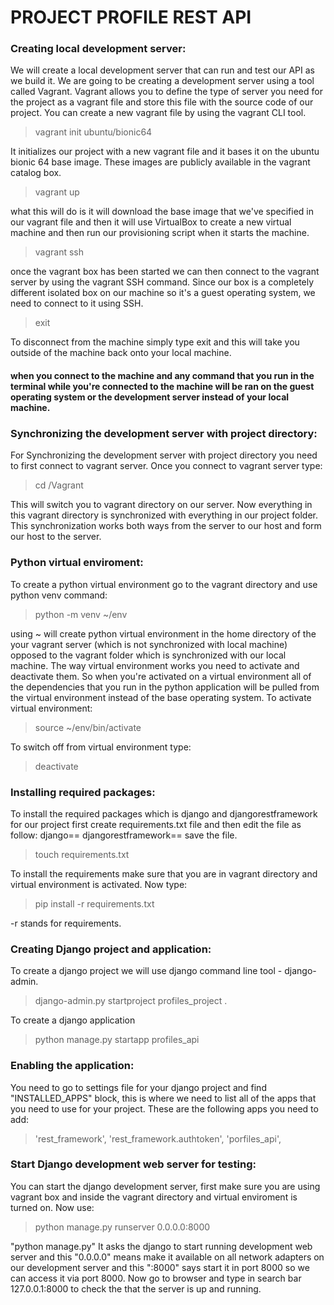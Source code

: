 # PROJECT PROFILE REST API

### Creating local development server:
We will create a local development server that can run and test our API as we build it. We are going to be creating a development server using a tool called Vagrant. Vagrant allows you to define the type of server you need for the project as a vagrant file and store this file with the source code of our project. You can create a new vagrant file by using the vagrant CLI tool.

> vagrant init ubuntu/bionic64

It initializes our project with a new vagrant file and it bases it on the ubuntu bionic 64 base image. These images are publicly available in the vagrant catalog box.

> vagrant up

what this will do is it will download the base image that we've specified in our vagrant file and then it will use VirtualBox to create a new virtual machine and then run our provisioning script when it starts the machine.

> vagrant ssh

once the vagrant box has been started we can then connect to the vagrant server by using the vagrant SSH command. Since our box is a completely different isolated box on our machine so it's a guest operating system, we need to connect to it using SSH.

> exit

To disconnect from the machine simply type exit and this will take you outside of the machine back onto your local machine.

#### when you connect to the machine and any command that you run in the terminal while you're connected to the machine will be ran on the guest operating system or the development server instead of your local machine.

### Synchronizing the development server with project directory:
For Synchronizing the development server with project directory you need to first connect to vagrant server. Once you connect to vagrant server type:

> cd /Vagrant

This will switch you to vagrant directory on our server. Now everything in this vagrant directory is synchronized with everything in our project folder. This synchronization works both ways from the server to our host and form our host to the server.

### Python virtual enviroment:
To create a python virtual environment go to the vagrant directory and use python venv command:

> python -m venv ~/env

using ~ will create python virtual environment in the home directory of the your vagrant server (which is not synchronized with local machine) opposed to the vagrant folder which is synchronized with our local machine. The way virtual environment works you need to activate and deactivate them. So when you're activated on a virtual environment all of the dependencies that you run in the python application will be pulled from the virtual environment instead of the base operating system. To activate virtual environment:

> source ~/env/bin/activate

To switch off from virtual environment type:

> deactivate

### Installing required packages:
To install the required packages which is django and djangorestframework for our project first create requirements.txt file
and then edit the file as follow:
django==<versio>
djangorestframework==<version>
save the file.

> touch requirements.txt

To install the requirements make sure that you are in vagrant directory and virtual environment is activated. Now type:

> pip install -r requirements.txt

-r stands for requirements.

### Creating Django project and application:
To create a django project we will use django command line tool - django-admin.

> django-admin.py startproject profiles_project .

To create a django application

> python manage.py startapp profiles_api

### Enabling the application:
You need to go to settings file for your django project and find "INSTALLED_APPS" block, this is where we need to list all of the apps that you need to use for your project. These are the following apps you need to add:

> 'rest_framework',
> 'rest_framework.authtoken',
> 'porfiles_api',

### Start Django development web server for testing:
You can start the django development server, first make sure you are using vagrant box and inside the vagrant directory and virtual enviroment is turned on. Now use:

> python manage.py runserver 0.0.0.0:8000

"python manage.py" It asks the django to start running development web server and this "0.0.0.0" means make it available on all network adapters on our development server and this ":8000" says start it in port 8000 so we can access it via port 8000. Now go to browser and type in search bar 127.0.0.1:8000 to check the that the server is up and running.
